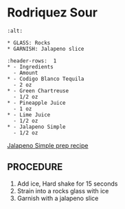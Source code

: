 # Rodriquez Sour

```{image} ../../images/
:alt: 
```

```{note}
* GLASS: Rocks
* GARNISH: Jalapeno slice
```

```{list-table}
:header-rows:  1
* - Ingredients
  - Amount
* - Codigo Blanco Tequila
  - 2 oz
* - Green Chartreuse
  - 1/2 oz
* - Pineapple Juice
  - 1 oz
* - Lime Juice
  - 1/2 oz
* - Jalapeno Simple
  - 1/2 oz
```
[Jalapeno Simple prep recipe](../prep/jalapeno_simple.md)

## PROCEDURE
1. Add ice, Hard shake for 15 seconds
2. Strain into a rocks glass with ice
3. Garnish with a jalapeno slice
